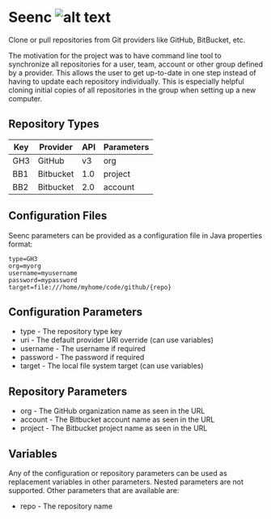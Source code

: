 [build-status]: https://travis-ci.org/avereon/seenc.svg?branch=master "Build status"

# Seenc ![alt text][build-status]

Clone or pull repositories from Git providers like GitHub, BitBucket, etc. 

The motivation for the project was to have command line tool to synchronize
all repositories for a user, team, account or other group defined by a provider. 
This allows the user to get up-to-date in one step instead of having to update 
each repository individually. This is especially helpful cloning initial copies 
of all repositories in the group when setting up a new computer.

## Repository Types

| Key | Provider  | API | Parameters |
|-----|-----------|:----|------------|
| GH3 | GitHub    | v3  | org        |
| BB1 | Bitbucket | 1.0 | project    |
| BB2 | Bitbucket | 2.0 | account    |

## Configuration Files
Seenc parameters can be provided as a configuration file in Java properties 
format:

```
type=GH3
org=myorg
username=myusername
password=mypassword
target=file:///home/myhome/code/github/{repo}
```

## Configuration Parameters
 * type - The repository type key
 * uri - The default provider URI override (can use variables)
 * username - The username if required
 * password - The password if required
 * target - The local file system target (can use variables)

## Repository Parameters
 * org - The GitHub organization name as seen in the URL
 * account - The Bitbucket account name as seen in the URL
 * project - The Bitbucket project name as seen in the URL

## Variables
Any of the configuration or repository parameters can be used as replacement 
variables in other parameters. Nested parameters are not supported. Other
parameters that are available are:
 * repo - The repository name